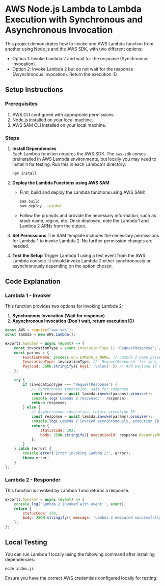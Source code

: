 
# AWS Node.js Lambda to Lambda Execution with Synchronous and Asynchronous Invocation

This project demonstrates how to invoke one AWS Lambda function from another using Node.js and the AWS SDK, with two different options:
- Option 1: Invoke Lambda 2 and wait for the response (Synchronous invocation).
- Option 2: Invoke Lambda 2 but do not wait for the response (Asynchronous invocation). Return the execution ID.

## Setup Instructions

### Prerequisites
1. AWS CLI configured with appropriate permissions.
2. Node.js installed on your local machine.
3. AWS SAM CLI installed on your local machine.

### Steps

1. **Install Dependencies**  
   Each Lambda function requires the AWS SDK. The `aws-sdk` comes preinstalled in AWS Lambda environments, but locally you may need to install it for testing. Run this in each Lambda's directory:
   ```bash
   npm install
   ```

2. **Deploy the Lambda Functions using AWS SAM**

   - First, build and deploy the Lambda functions using AWS SAM:
     ```bash
     sam build
     sam deploy --guided
     ```

   - Follow the prompts and provide the necessary information, such as stack name, region, etc. Once deployed, note the Lambda 1 and Lambda 2 ARNs from the output.

3. **Set Permissions**
   The SAM template includes the necessary permissions for Lambda 1 to invoke Lambda 2. No further permission changes are needed.

4. **Test the Setup**
   Trigger Lambda 1 using a test event from the AWS Lambda console. It should invoke Lambda 2 either synchronously or asynchronously depending on the option chosen.

## Code Explanation

### Lambda 1 - Invoker
This function provides two options for invoking Lambda 2:
1. **Synchronous Invocation (Wait for response)**
2. **Asynchronous Invocation (Don't wait, return execution ID)**

```javascript
const AWS = require('aws-sdk');
const lambda = new AWS.Lambda();

exports.handler = async (event) => {
    const invocationType = event.invocationType || 'RequestResponse'; // 'RequestResponse' for sync, 'Event' for async
    const params = {
        FunctionName: process.env.LAMBDA_2_NAME, // Lambda 2 name passed via environment variable
        InvocationType: invocationType, // 'RequestResponse' for sync, 'Event' for async
        Payload: JSON.stringify({ key1: 'value1' }) // Add payload if necessary
    };

    try {
        if (invocationType === 'RequestResponse') {
            // Synchronous invocation, wait for response
            const response = await lambda.invoke(params).promise();
            console.log('Lambda 2 response:', response);
            return response;
        } else {
            // Asynchronous invocation, return execution ID
            const response = await lambda.invoke(params).promise();
            console.log('Lambda 2 invoked asynchronously, execution ID:', response.ResponseMetadata.RequestId);
            return {
                statusCode: 202,
                body: JSON.stringify({ executionId: response.ResponseMetadata.RequestId })
            };
        }
    } catch (error) {
        console.error('Error invoking Lambda 2:', error);
        throw error;
    }
};
```

### Lambda 2 - Responder
This function is invoked by Lambda 1 and returns a response.

```javascript
exports.handler = async (event) => {
    console.log('Lambda 2 invoked with event:', event);
    return {
        statusCode: 200,
        body: JSON.stringify({ message: 'Lambda 2 executed successfully!' })
    };
};
```

## Local Testing

You can run Lambda 1 locally using the following command after installing dependencies:
```bash
node index.js
```
Ensure you have the correct AWS credentials configured locally for testing.
